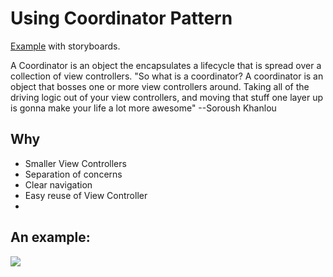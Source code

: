 # Using Coordinator Pattern


[Example](https://github.com/hackmajoris/coordinator-pattern-example-storyboarded) with storyboards.

A Coordinator is an object the encapsulates a lifecycle that is spread over a collection of view controllers.
"So what is a coordinator? A coordinator is an object that bosses one or more view controllers around. Taking all of the driving logic out of your view controllers, and moving that stuff one layer up is gonna make your life a lot more awesome"
--Soroush Khanlou

## Why
- Smaller View Controllers
- Separation of concerns
- Clear navigation
- Easy reuse of View Controller
- 

## An example:

![](https://cdn-images-1.medium.com/max/1600/1*VNFMhDEwq-o4GbzVsjAXUA.png)





